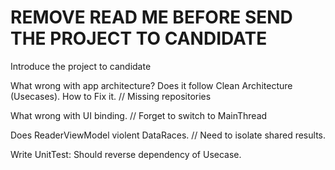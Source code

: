 # REMOVE READ ME BEFORE SEND THE PROJECT TO CANDIDATE

Introduce the project to candidate

What wrong with app architecture? Does it follow Clean Architecture (Usecases). How to Fix it. // Missing repositories

What wrong with UI binding. // Forget to switch to MainThread

Does ReaderViewModel violent DataRaces. // Need to isolate shared results.

Write UnitTest: Should reverse dependency of Usecase.

